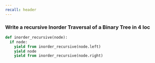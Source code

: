 ```yaml
---
recall: header
---
```


### Write a recursive Inorder Traversal of a Binary Tree in 4 loc

```python
def inorder_recursive(node):
  if node:
    yield from inorder_recursive(node.left)
    yield node
    yield from inorder_recursive(node.right)
```
